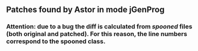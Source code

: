 ## Patches found by Astor in mode jGenProg

### Attention: due to a bug the diff is calculated from *spooned* files (both original and patched). For this reason, the line numbers correspond to the spooned class.